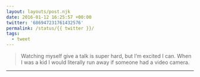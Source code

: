 ```yaml
---
layout: layouts/post.njk
date: 2016-01-12 16:25:57 +00:00
twitter: '686947231761432576'
permalink: /status/{{ twitter }}/
tags: 
  - tweet
---
```


> Watching myself give a talk is super hard, but I’m excited I can. When I was a kid I would literally run away if someone had a video camera.

---
